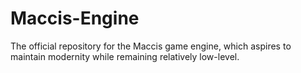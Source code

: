 # Maccis-Engine
The official repository for the Maccis game engine, which aspires to maintain modernity while remaining relatively low-level.
